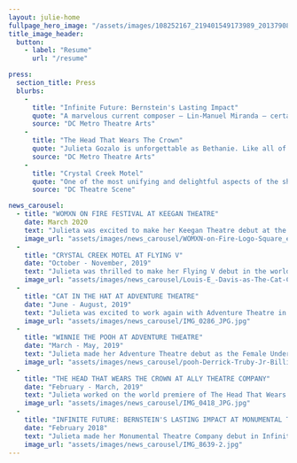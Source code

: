 ```yaml
---
layout: julie-home
fullpage_hero_image: "/assets/images/108252167_219401549173989_2013790882833438291_n.jpg"
title_image_header:
  button:
    - label: "Resume"
      url: "/resume"

press:
  section_title: Press
  blurbs:
    - 
      title: "Infinite Future: Bernstein's Lasting Impact"
      quote: "A marvelous current composer – Lin-Manuel Miranda – certainly seems to be influenced by Bernstein, and his pulsating song “Carnival De Barrio” from In the Heights was delivered with a lusty and earthy interpretation by Julieta Gozalo that was absolutely thrilling to listen to."
      source: "DC Metro Theatre Arts"
    - 
      title: "The Head That Wears The Crown"
      quote: "Julieta Gozalo is unforgettable as Bethanie. Like all of Villanueva’s characters, Bethanie’s perfect life is only skin-deep, and Gozalo provides a very genuine feeling to a girl who uses high school politics as a coping mechanism for troubling home issues. Gozalo navigates the character’s age change from the first half to the second half incredibly well, growing from submissive to her friends, to ambivalent without any feeling of emotional whiplash."
      source: "DC Metro Theatre Arts"
    - 
      title: "Crystal Creek Motel"
      quote: "One of the most unifying and delightful aspects of the show is the cleaning staff, played by Gozalo and Denman, who not only reset the stage between each scene, but also get their own, nearly wordless yet entirely satisfying, story arc."
      source: "DC Theatre Scene"

news_carousel:
  - title: "WOMXN ON FIRE FESTIVAL AT KEEGAN THEATRE"
    date: March 2020
    text: "Julieta was excited to make her Keegan Theatre debut at the WOMXN on Fire Festival this March. She performed in the two person play First Chair. \n The WOMXN on Fire Festival is the only one of its kind in the DMV. Over the course of a week, audiences have the opportunity to interact with an exciting and eclectic group of new works, emerging playwrights, and directors and performers."
    image_url: "assets/images/news_carousel/WOMXN-on-Fire-Logo-Square_edited_edited.jpg"
  - 
    title: "CRYSTAL CREEK MOTEL AT FLYING V"
    date: "October - November, 2019"
    text: "Julieta was thrilled to make her Flying V debut in the world premiere of Crystal Creek Motel as Delfin and Ensemble. \n This original and innovative production features six auteur directors – led by Associate Artistic Director Lee Liebeskind – a stellar ensemble of actors, and a complement of Flying V’s finest designers, teaming together to tell twelve distinct stories set in the same motel room over the course of a year. \n The show runs from October 10th - November 2nd"
    image_url: "assets/images/news_carousel/Louis-E_-Davis-as-The-Cat-Caroline-Wolfs.jpg"
  - 
    title: "CAT IN THE HAT AT ADVENTURE THEATRE"
    date: "June - August, 2019"
    text: "Julieta was excited to work again with Adventure Theatre in their production of Cat in the Hat as the female swing. \nShe covered three different tracks, all of which she went on for, and had the opportunity to play the role of Sally for the extension week.\n'From the moment his tall, red-and-white-striped hat appears around the door, Sally and her brother know that the cat in the hat is the funniest, most mischievous cat they have ever met. With the trickiest of tricks and craziest of ideas, he is certainly fun to play with. And he turns a rainy afternoon into an amazing adventure. But what will mom find when she gets home...?'"
    image_url: "assets/images/news_carousel/IMG_0286_JPG.jpg"
  - 
    title: "WINNIE THE POOH AT ADVENTURE THEATRE"
    date: "March - May, 2019"
    text: "Julieta made her Adventure Theatre debut as the Female Understudy in Winnie the Pooh. She had the opportunity to go on for one of the track she covered on closing day.\n Winnie the Pooh would spend every day of life humming tunes and stopping frequently to eat 'a little something.'' But today, Pooh and Piglet have to find the Heffalump, watch Rabbit scheme to rid the forest of Kanga’s dreaded bathtub, and help Eeyore search for his tail. Pooh's intentions are always the best, but his passion for honey and condensed milk keeps getting him into trouble."
    image_url: "assets/images/news_carousel/pooh-Derrick-Truby-Jr-Billie-Krishawn-…p.jpg"
  - 
    title: "THE HEAD THAT WEARS THE CROWN AT ALLY THEATRE COMPANY"
    date: "February - March, 2019"
    text: "Julieta worked on the world premiere of The Head That Wears the Crown as Bethanie. Ally Theatre Company recently received the John Aniello Award for Outstanding Emerging Theatre Company at the Helen Hayes Award this year. \n'Three highschoolers are the queens of their school until Danielle arrives. When she catches the eye of one of their exes just before the Winter formal, they decide to keep their friend close and their enemy closer, manipulating her emails, social media, and relationships. When their mean-spirited plan for revenge goes far out of control, the repercussions of their choices will follow all of them for the rest of their lives.'"
    image_url: "assets/images/news_carousel/IMG_0418_JPG.jpg"
  - 
    title: "INFINITE FUTURE: BERNSTEIN'S LASTING IMPACT AT MONUMENTAL THEATRE COMPANY"
    date: "February 2018"
    text: "Julieta made her Monumental Theatre Company debut in Infinite Future: Bernstein's Lasting Impact, a new, collaboratively devised, cabaret-style show that explores the influence of Leonard Bernstein’s musicals on contemporary musical theatre that celebrates Leonard Bernstein's 100th birthday. \n'Directed by Bridget Grace Sheaff, the performance includes music from West Side Story and On the Town. The show’s creators take inspiration from Bernstein’s idea that: “A liberal is a man or a woman or a child who looks forward to a better day, a more tranquil night, and a bright, infinite future.” This performance looks at the ways in which today’s musical theatre follows in Bernstein’s footsteps by tackling thorny issues from everyday life with the hope of a better future.'"
    image_url: "assets/images/news_carousel/IMG_8639-2.jpg"
---
```

